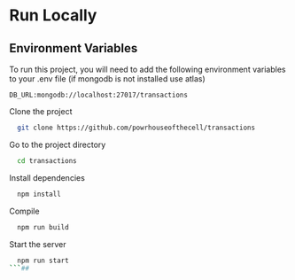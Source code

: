 # Run Locally

## Environment Variables

To run this project, you will need to add the following environment variables to your .env file (if mongodb is not installed use atlas)

`DB_URL:mongodb://localhost:27017/transactions`

Clone the project

```bash
  git clone https://github.com/powrhouseofthecell/transactions
```

Go to the project directory

```bash
  cd transactions
```

Install dependencies

```bash
  npm install
```

Compile 

```bash
  npm run build
```

Start the server

```bash
  npm run start
```## 
